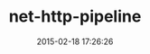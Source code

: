 ---
layout: post
title:  "net-http-pipeline"
repo:   "drbrain/net-http-pipeline"
date:   2015-02-18 17:26:26
gemurl: http://docs.seattlerb.org/net-http-pipeline
---